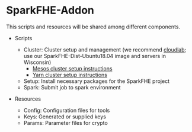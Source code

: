 # SparkFHE-Addon

This scripts and resources will be shared among different components.

- Scripts
	- Cluster:	Cluster setup and management (we recommend [cloudlab](http://cloudlab.us); use our SparkFHE-Dist-Ubuntu18.04 image and servers in Wisconsin)
		- [Mesos cluster setup instructions](https://github.com/SpiRITlab/SparkFHE-Addon/tree/master/scripts/cluster/mesos_cluster_setup)
		- [Yarn cluster setup instructions](https://github.com/SpiRITlab/SparkFHE-Addon/tree/master/scripts/cluster/yarn_cluster_setup)
	- Setup: 	Install necessary packages for the SparkFHE project
	- Spark: 	Submit job to spark environment

- Resources
	- Config:	Configuration files for tools
	- Keys:		Generated or supplied keys
	- Params: 	Parameter files for crypto


